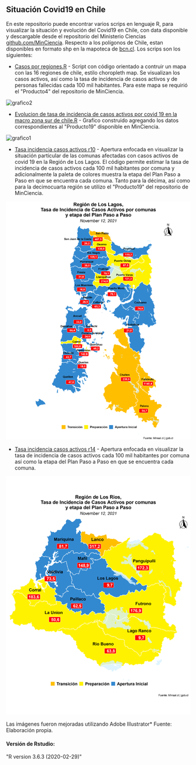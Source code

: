 ## Situación Covid19 en Chile
En este repositorio puede encontrar varios scrips en lenguaje R, para visualizar la situación y evolución del Covid19 en Chile, con data disponible y descargable desde el repositorio del Ministerio Ciencias [github.com/MinCiencia](https://github.com/MinCiencia). Respecto a los polígonos de Chile, estan disponibles en formato shp en la mapoteca de [bcn.cl](https://www.bcn.cl/siit/mapas_vectoriales). Los scrips son los siguientes:

* [Casos por regiones.R](https://github.com/luis-fernandezt/Situacion-Covid19-por-Regiones-de-Chile/blob/master/Casos%20por%20regiones.R) - Script con código orientado a contruir un mapa con las 16 regiones de chile, estilo choropleth map. Se visualizan los casos activos, así como la tasa de incidencia de casos activos y de personas fallecidas cada 100 mil  habitantes. Para este mapa se requirió el "Producto4" del repositorio de MinCiencia.

![grafico2](https://raw.githubusercontent.com/luis-fernandezt/Situacion-Covid19-por-Regiones-de-Chile/master/Gr%C3%A1ficos/Casos%20por%20regiones.png)

* [Evolucion de tasa de incidencia de casos activos por covid 19 en la macro zona sur de chile.R](https://raw.githubusercontent.com/luis-fernandezt/Situacion-Covid19-por-Regiones-de-Chile/master/Gr%C3%A1ficos/Incidenciamacro%20sur.png) - Grafico construido agregando los datos correspondientes al "Producto19" disponible en MinCiencia.

![grafico1](https://github.com/luis-fernandezt/Situacion-Covid19-por-Regiones-de-Chile/blob/master/Gr%C3%A1ficos/Incidenciamacro%20sur.png?raw=true)

* [Tasa incidencia casos activos r10](https://github.com/luis-fernandezt/Situacion-Covid19-por-Regiones-de-Chile/blob/master/Paso_a_Paso_R10.R) - Apertura enfocada en visualizar la situación particular de las comunas afectadas con casos activos de covid 19 en la Región de Los Lagos. El código permite estimar la tasa de incidencia de casos activos cada 100 mil habitantes por comuna y adicionalmente la paleta de colores muestra la etapa del Plan Paso a Paso en que se encuentra cada comuna. Tanto para la décima, así como para la decimocuarta región se utilizo el "Producto19" del repositorio de MinCiencia.

![graficor10](https://github.com/luis-fernandezt/Situacion-Covid19-por-Regiones-de-Chile/blob/master/Gr%C3%A1ficos/Map_R10.png?raw=true)

* [Tasa incidencia casos activos r14](https://github.com/luis-fernandezt/Situacion-Covid19-por-Regiones-de-Chile/blob/master/Paso_a_Paso_R14.R) - Apertura enfocada en visualizar la tasa de incidencia de casos activos cada 100 mil habitantes por comuna así como la etapa del Plan Paso a Paso en que se encuentra cada comuna.

![graficor10](https://github.com/luis-fernandezt/Situacion-Covid19-por-Regiones-de-Chile/blob/master/Gr%C3%A1ficos/Map_R14.png?raw=true)

Las imágenes fueron mejoradas utilizando Adobe Illustrator*
Fuente: Elaboración propia.

#### **Versión de Rstudio:**
"R version 3.6.3 (2020-02-29)"
